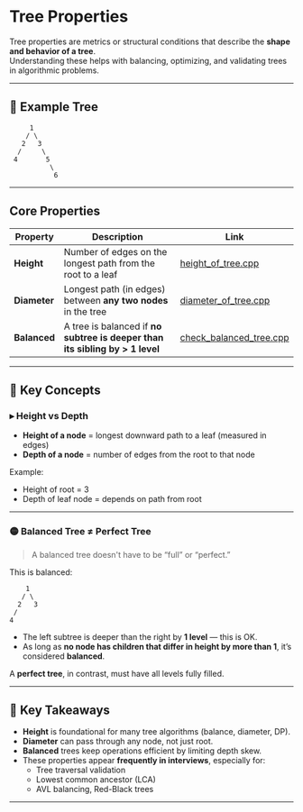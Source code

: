 ﻿# Tree Properties

Tree properties are metrics or structural conditions that describe the **shape and behavior of a tree**.  
Understanding these helps with balancing, optimizing, and validating trees in algorithmic problems.

---

## 🌳 Example Tree

```
     1
    / \
   2   3
  /     \
 4       5
          \
           6
```


---

## Core Properties

| Property    | Description                                                                   | Link                                               |
|-------------|-------------------------------------------------------------------------------|----------------------------------------------------|
| **Height**   | Number of edges on the longest path from the root to a leaf                  | [height_of_tree.cpp](height_of_tree.cpp)           |
| **Diameter** | Longest path (in edges) between **any two nodes** in the tree                | [diameter_of_tree.cpp](diameter_of_tree.cpp)       |
| **Balanced** | A tree is balanced if **no subtree is deeper than its sibling by > 1 level** | [check_balanced_tree.cpp](check_balanced_tree.cpp) |

---

## 📏 Key Concepts

### ▸ Height vs Depth

- **Height of a node** = longest downward path to a leaf (measured in edges)
- **Depth of a node** = number of edges from the root to that node

Example:
- Height of root = 3  
- Depth of leaf node = depends on path from root

---

### 🟡 Balanced Tree ≠ Perfect Tree

> A balanced tree doesn't have to be “full” or “perfect.”

This is balanced:

```
    1
   / \
  2   3
 /
4
```


- The left subtree is deeper than the right by **1 level** — this is OK.
- As long as **no node has children that differ in height by more than 1**, it’s considered **balanced**.

A **perfect tree**, in contrast, must have all levels fully filled.

---

## 🧠 Key Takeaways

- **Height** is foundational for many tree algorithms (balance, diameter, DP).
- **Diameter** can pass through any node, not just root.
- **Balanced** trees keep operations efficient by limiting depth skew.
- These properties appear **frequently in interviews**, especially for:
  - Tree traversal validation
  - Lowest common ancestor (LCA)
  - AVL balancing, Red-Black trees
---
